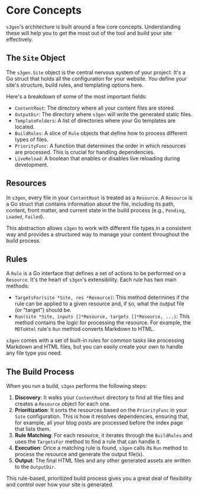 
# Core Concepts

`s3gen`'s architecture is built around a few core concepts. Understanding these will help you to get the most out of the tool and build your site effectively.

## The `Site` Object

The `s3gen.Site` object is the central nervous system of your project. It's a Go struct that holds all the configuration for your website. You define your site's structure, build rules, and templating options here.

Here's a breakdown of some of the most important fields:

*   `ContentRoot`: The directory where all your content files are stored.
*   `OutputDir`: The directory where `s3gen` will write the generated static files.
*   `TemplateFolders`: A list of directories where your Go templates are located.
*   `BuildRules`: A slice of `Rule` objects that define how to process different types of files.
*   `PriorityFunc`: A function that determines the order in which resources are processed. This is crucial for handling dependencies.
*   `LiveReload`: A boolean that enables or disables live reloading during development.

## Resources

In `s3gen`, every file in your `ContentRoot` is treated as a `Resource`. A `Resource` is a Go struct that contains information about the file, including its path, content, front matter, and current state in the build process (e.g., `Pending`, `Loaded`, `Failed`).

This abstraction allows `s3gen` to work with different file types in a consistent way and provides a structured way to manage your content throughout the build process.

## Rules

A `Rule` is a Go interface that defines a set of actions to be performed on a `Resource`. It's the heart of `s3gen`'s extensibility. Each rule has two main methods:

*   `TargetsFor(site *Site, res *Resource)`: This method determines if the rule can be applied to a given resource and, if so, what the output file (or "target") should be.
*   `Run(site *Site, inputs []*Resource, targets []*Resource, ...)`: This method contains the logic for processing the resource. For example, the `MDToHtml` rule's `Run` method converts Markdown to HTML.

`s3gen` comes with a set of built-in rules for common tasks like processing Markdown and HTML files, but you can easily create your own to handle any file type you need.

## The Build Process

When you run a build, `s3gen` performs the following steps:

1.  **Discovery**: It walks your `ContentRoot` directory to find all the files and creates a `Resource` object for each one.
2.  **Prioritization**: It sorts the resources based on the `PriorityFunc` in your `Site` configuration. This is how it resolves dependencies, ensuring that, for example, all your blog posts are processed before the index page that lists them.
3.  **Rule Matching**: For each resource, it iterates through the `BuildRules` and uses the `TargetsFor` method to find a rule that can handle it.
4.  **Execution**: Once a matching rule is found, `s3gen` calls its `Run` method to process the resource and generate the output file(s).
5.  **Output**: The final HTML files and any other generated assets are written to the `OutputDir`.

This rule-based, prioritized build process gives you a great deal of flexibility and control over how your site is generated.
